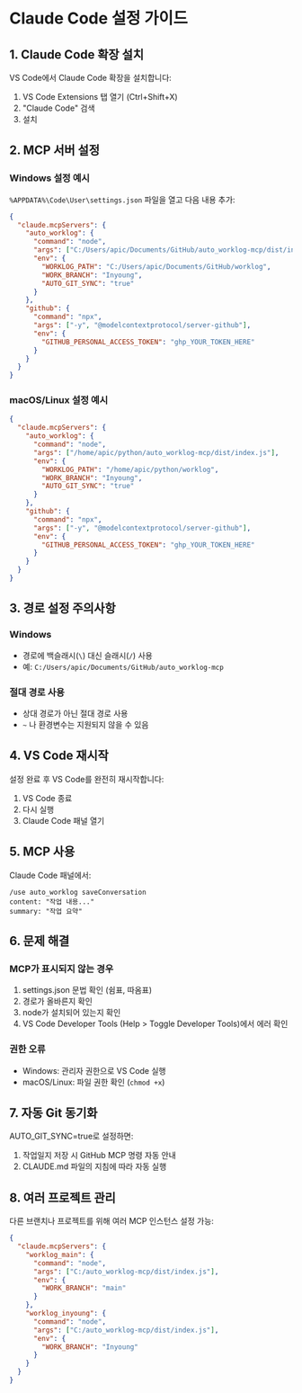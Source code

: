 # Claude Code 설정 가이드

## 1. Claude Code 확장 설치

VS Code에서 Claude Code 확장을 설치합니다:
1. VS Code Extensions 탭 열기 (Ctrl+Shift+X)
2. "Claude Code" 검색
3. 설치

## 2. MCP 서버 설정

### Windows 설정 예시

`%APPDATA%\Code\User\settings.json` 파일을 열고 다음 내용 추가:

```json
{
  "claude.mcpServers": {
    "auto_worklog": {
      "command": "node",
      "args": ["C:/Users/apic/Documents/GitHub/auto_worklog-mcp/dist/index.js"],
      "env": {
        "WORKLOG_PATH": "C:/Users/apic/Documents/GitHub/worklog",
        "WORK_BRANCH": "Inyoung",
        "AUTO_GIT_SYNC": "true"
      }
    },
    "github": {
      "command": "npx",
      "args": ["-y", "@modelcontextprotocol/server-github"],
      "env": {
        "GITHUB_PERSONAL_ACCESS_TOKEN": "ghp_YOUR_TOKEN_HERE"
      }
    }
  }
}
```

### macOS/Linux 설정 예시

```json
{
  "claude.mcpServers": {
    "auto_worklog": {
      "command": "node",
      "args": ["/home/apic/python/auto_worklog-mcp/dist/index.js"],
      "env": {
        "WORKLOG_PATH": "/home/apic/python/worklog",
        "WORK_BRANCH": "Inyoung",
        "AUTO_GIT_SYNC": "true"
      }
    },
    "github": {
      "command": "npx",
      "args": ["-y", "@modelcontextprotocol/server-github"],
      "env": {
        "GITHUB_PERSONAL_ACCESS_TOKEN": "ghp_YOUR_TOKEN_HERE"
      }
    }
  }
}
```

## 3. 경로 설정 주의사항

### Windows
- 경로에 백슬래시(`\`) 대신 슬래시(`/`) 사용
- 예: `C:/Users/apic/Documents/GitHub/auto_worklog-mcp`

### 절대 경로 사용
- 상대 경로가 아닌 절대 경로 사용
- `~` 나 환경변수는 지원되지 않을 수 있음

## 4. VS Code 재시작

설정 완료 후 VS Code를 완전히 재시작합니다:
1. VS Code 종료
2. 다시 실행
3. Claude Code 패널 열기

## 5. MCP 사용

Claude Code 패널에서:
```
/use auto_worklog saveConversation
content: "작업 내용..."
summary: "작업 요약"
```

## 6. 문제 해결

### MCP가 표시되지 않는 경우
1. settings.json 문법 확인 (쉼표, 따옴표)
2. 경로가 올바른지 확인
3. node가 설치되어 있는지 확인
4. VS Code Developer Tools (Help > Toggle Developer Tools)에서 에러 확인

### 권한 오류
- Windows: 관리자 권한으로 VS Code 실행
- macOS/Linux: 파일 권한 확인 (`chmod +x`)

## 7. 자동 Git 동기화

AUTO_GIT_SYNC=true로 설정하면:
1. 작업일지 저장 시 GitHub MCP 명령 자동 안내
2. CLAUDE.md 파일의 지침에 따라 자동 실행

## 8. 여러 프로젝트 관리

다른 브랜치나 프로젝트를 위해 여러 MCP 인스턴스 설정 가능:

```json
{
  "claude.mcpServers": {
    "worklog_main": {
      "command": "node",
      "args": ["C:/auto_worklog-mcp/dist/index.js"],
      "env": {
        "WORK_BRANCH": "main"
      }
    },
    "worklog_inyoung": {
      "command": "node",
      "args": ["C:/auto_worklog-mcp/dist/index.js"],
      "env": {
        "WORK_BRANCH": "Inyoung"
      }
    }
  }
}
```